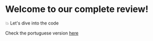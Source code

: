 # Welcome to our complete review!

💥 Let's dive into the code 

Check the portuguese version [here](*)


